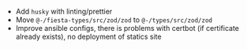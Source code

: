 - Add `husky` with linting/prettier
- Move `@-/fiesta-types/src/zod/zod` to `@-/types/src/zod/zod`
- Improve ansible configs, there is problems with certbot (if certificate already exists),
  no deployment of statics site

